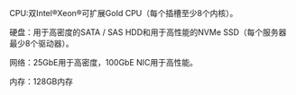 CPU:双Intel®Xeon®可扩展GoId CPU（每个插槽至少8个内核）。

硬盘：用于高密度的SATA / SAS HDD和用于高性能的NVMe SSD（每个服务器最少8个驱动器）。

网络：25GbE用于高密度，100GbE NIC用于高性能。

内存：128GB内存





